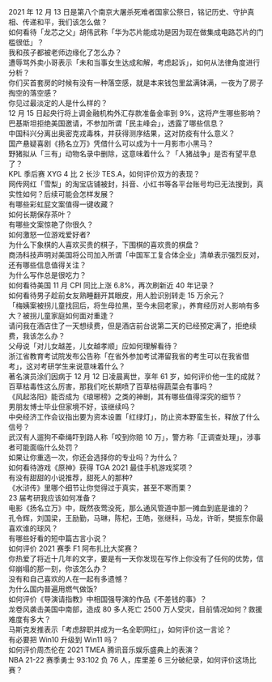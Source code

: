 2021 年 12 月 13 日是第八个南京大屠杀死难者国家公祭日，铭记历史、守护真相、传递和平，我们该怎么做？  
如何看待「龙芯之父」胡伟武称「华为芯片能成功是因为现在做集成电路芯片的门槛很低」？  
我和孩子都被老师边缘化了怎么办？  
遭辱骂外卖小哥表示「未和当事女生达成和解，考虑起诉」，如何从法律角度进行分析？  
你们买首套房的时候有没有一种落空感，就是本来钱包里盆满钵满，一夜为了房子掏空的落空感？  
你见过最淡定的人是什么样的？  
12 月 15 日起央行将上调金融机构外汇存款准备金率到 9%，这将产生哪些影响？  
巴基斯坦拒绝美国邀请，不参加所谓「民主峰会」，透露了哪些信息？  
中国科兴分离出奥密克戎毒株，并获得测序结果，这对防疫有什么意义？  
国产悬疑喜剧《扬名立万》凭借什么可以成为十一月影市小黑马？  
野猪拟从「三有」动物名录中删除，这意味着什么？「人猪战争」是否有望平息了？  
KPL 季后赛 XYG 4 比 2 长沙 TES.A，如何评价双方的表现？  
网传网红「雪梨」的淘宝店铺被封，抖音、小红书等各平台账号均已无法搜到，真实性如何？后续可能会怎样发展？  
有哪些彩虹屁文案值得一键收藏？  
如何长期保存茶叶？  
有哪些文案惊艳了你很久？  
如何激怒一位游戏爱好者?  
为什么下象棋的人喜欢买贵的棋子，下围棋的喜欢贵的棋盘？  
商汤科技声明对美国将公司加入所谓「中国军工复合体企业」清单表示强烈反对，还有哪些信息值得关注？  
为什么写作总是很吃力？  
如何看待美国 11 月 CPI 同比上涨 6.8%，再次刷新近 40 年记录？  
如何看待男子趁前女友熟睡翻开其眼皮，用人脸识别转走 15 万余元？  
「梅姨案被拐儿童找回后，将生母拉黑，至今未回老家」，养育经历对人影响有多大？被拐儿童家庭如何面对重逢？  
请问我在酒店住了一天想续费，但是酒店前台说第二天的已经预定满了，拒绝续费，我该怎么办？  
父母说「对儿女越差，儿女越孝顺」应如何理解看待？  
浙江省教育考试院发布公告称「在省外参加考试滞留我省的考生可以在我省借考」，这对考研学生来说意味着什么？  
著名演员涂们因病于 12 月 12 日凌晨离世，享年 61 岁，如何评价他一生的成就？  
百草枯毒性这么厉害，那我们吃长期喷了百草枯得蔬菜会有事吗？  
《风起洛阳》能否成为《琅琊榜》之类的神剧，其有哪些值得深究的细节？  
男朋友博士毕业但家境不好，该继续吗？  
中央经济工作会议指出要为资本设置「红绿灯」，防止资本野蛮生长，释放了什么信号？  
武汉有人遛狗不牵绳吓到路人称「咬到你赔 10 万」，警方称「正调查处理」，涉事者可能面临什么处罚？  
如果让你重选一次，你还会选择你的专业吗？为什么？  
如何看待游戏《原神》获得 TGA 2021 最佳手机游戏奖项？  
有没有甜甜的小说推荐，甜死人的那种?  
《水浒传》里哪个细节让你觉得过于真实，甚至不寒而栗？  
23 届考研我应该如何准备？  
电影《扬名立万》中，既然夜莺没死，那么通风管道中那一摊血到底是谁的？  
孔令辉，刘国梁，王励勤，马琳，陈杞，王皓，张继科，马龙，许昕，樊振东你最喜欢谁的球风？  
有哪些好看的短中篇古言小说？  
如何评价 2021 赛季 F1 阿布扎比大奖赛？  
你热爱了将近十几年的文字，要是有一天你发现在写作上你没有了任何的优势，信仰崩塌的那一刻，你该怎么办？  
没有和自己喜欢的人在一起有多遗憾？  
为什么国内普遍用燃气做饭?  
如何评价《导演请指教》中相国强导演的作品《不差钱的事》？  
龙卷风袭击美国中南部，造成 80 多人死亡 2500 万人受灾，目前情况如何？救援难度有多大？  
马斯克发推表示「考虑辞职并成为一名全职网红」，如何评价这一言论？  
有必要把 Win10 升级到 Win11 吗？  
如何评价周杰伦在 2021 TMEA 腾讯音乐娱乐盛典上的表演？  
NBA 21-22 赛季勇士 93:102 负 76 人，库里差 6 三分破纪录，如何评价这场比赛？  
